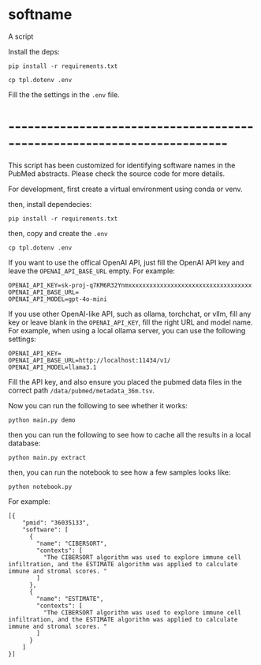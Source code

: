 # softname

A script

Install the deps:

```
pip install -r requirements.txt
```

```
cp tpl.dotenv .env
```

Fill the the settings in the `.env` file.

# ------------------------------------------------------------------------

This script has been customized for identifying software names in the PubMed abstracts.
Please check the source code for more details.

For development, first create a virtual environment using conda or venv.

then, install dependecies:

```
pip install -r requirements.txt
```

then, copy and create the `.env`

```
cp tpl.dotenv .env
```

If you want to use the offical OpenAI API, just fill the OpenAI API key and leave the `OPENAI_API_BASE_URL` empty. For example:

```
OPENAI_API_KEY=sk-proj-q7KM6R32Ynmxxxxxxxxxxxxxxxxxxxxxxxxxxxxxxxxxxx
OPENAI_API_BASE_URL=
OPENAI_API_MODEL=gpt-4o-mini
```

If you use other OpenAI-like API, such as ollama, torchchat, or vllm, fill any key or leave blank in the `OPENAI_API_KEY`, fill the right URL and model name. For example, when using a local ollama server, you can use the following settings:

```
OPENAI_API_KEY=
OPENAI_API_BASE_URL=http://localhost:11434/v1/
OPENAI_API_MODEL=llama3.1
```

Fill the API key, and also ensure you placed the pubmed data files in the correct path `/data/pubmed/metadata_36m.tsv`.

Now you can run the following to see whether it works:

```
python main.py demo
```

then you can run the following to see how to cache all the results in a local database:

```
python main.py extract
```

then, you can run the notebook to see how a few samples looks like:

```
python notebook.py
```

For example:

```
[{
    "pmid": "36035133",
    "software": [
      {
        "name": "CIBERSORT",
        "contexts": [
          "The CIBERSORT algorithm was used to explore immune cell infiltration, and the ESTIMATE algorithm was applied to calculate immune and stromal scores. "
        ]
      },
      {
        "name": "ESTIMATE",
        "contexts": [
          "The CIBERSORT algorithm was used to explore immune cell infiltration, and the ESTIMATE algorithm was applied to calculate immune and stromal scores. "
        ]
      }
    ]
}]
```
